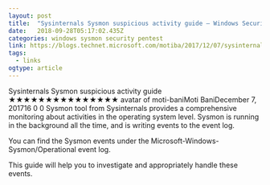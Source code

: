 ```yaml
---
layout: post 
title:  "Sysinternals Sysmon suspicious activity guide – Windows Security" 
date:   2018-09-28T05:17:02.435Z 
categories: windows sysmon security pentest
link: https://blogs.technet.microsoft.com/motiba/2017/12/07/sysinternals-sysmon-suspicious-activity-guide/ 
tags:
  - links
ogtype: article 
---
```


Sysinternals Sysmon suspicious activity guide
★★★★★★★★★★★★★★★
avatar of moti-baniMoti BaniDecember 7, 201716 
0
0
Sysmon tool from Sysinternals provides a comprehensive monitoring about activities in the operating system level. Sysmon is running in the background all the time, and is writing events to the event log.

You can find the Sysmon events under the Microsoft-Windows-Sysmon/Operational event log.

This guide will help you to investigate and appropriately handle these events.